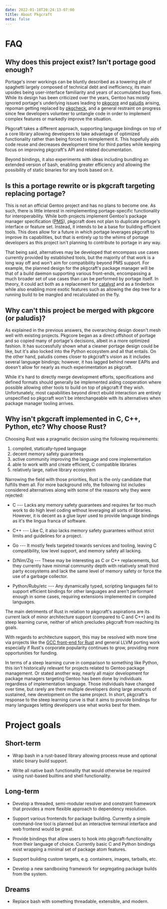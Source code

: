 ```yaml
---
date: 2022-01-18T20:24:13-07:00
title: About Pkgcraft
meta: false
---
```


# FAQ

## Why does this project exist? Isn't portage good enough?

Portage's inner workings can be bluntly described as a towering pile of
spaghetti largely composed of technical debt and inefficiency, its main upsides
being user-interface familiarity and years of accumulated bug fixes. While its
design has been criticized over the years, Gentoo has mostly ignored portage's
underlying issues leading to [pkgcore](https://github.com/pkgcore) and
[paludis](https://paludis.exherbo.org/) arising, repoman getting replaced by
[pkgcheck](https://github.com/pkgcore/pkgcheck), and a general restraint on
progress since few developers volunteer to untangle code in order to implement
complex features or markedly improve the situation.

Pkgcraft takes a different approach, supporting language bindings on top of a
core library allowing developers to take advantage of optimized functionality
rather than being forced to reimplement it. This hopefully aids code reuse and
decreases development time for third parties while keeping focus on improving
pkgcraft's API and related documentation.

Beyond bindings, it also experiments with ideas including bundling an extended
version of bash, enabling greater efficiency and allowing the possibility of
static binaries for any tools based on it.

## Is this a portage rewrite or is pkgcraft targeting replacing portage?

This is not an official Gentoo project and has no plans to become one. As such, there
is little interest in reimplementing portage-specific functionality for
interoperability. While both projects implement Gentoo's package manager
specification ([PMS](https://wiki.gentoo.org/wiki/Package_Manager_Specification)),
pkgcraft does not plan to duplicate portage's interface or feature set. Instead, it
intends to be a base for building efficient tools. This does allow for a future in
which portage leverages pkgcraft to improve its capabilities, but that is entirely up
to the whims of portage developers as this project isn't planning to contribute to
portage in any way.

That being said, alternatives may be developed that encompass use cases
currently provided by established tools, but the majority of that work is a
long way off and won't aim for compatibility beyond PMS support. For example,
the planned design for the pkgcraft's package manager will be that of a build
daemon supporting various front-ends, encompassing a much broader set of use
cases than can be performed by portage itself. In theory, it could act both as
a replacement for [catalyst](https://wiki.gentoo.org/wiki/Catalyst) and as a
tinderbox while also enabling more exotic features such as allowing the dep
tree for a running build to be mangled and recalculated on the fly.

## Why can't this project be merged with pkgcore (or paludis)?

As explained in the previous answers, the overarching design doesn't mesh well
with existing projects. Pkgcore began as a direct offshoot of portage and so
copied many of portage's decisions, albeit in a more optimized fashion. It has
successfully shown what a cleaner portage design could be like, but it's also
locked into the Python ecosystem and all that entails. On the other hand,
paludis comes closer to pkgcraft's vision as it includes several language
bindings; however, it has lagged behind newer EAPIs and doesn't allow for
nearly as much experimentation as pkgcraft.

While it's hard to directly merge development efforts, specifications and
defined formats should generally be implemented aiding cooperation where
possible allowing other tools to build on top of pkgcraft if they wish.
Unfortunately, most capabilities beyond direct ebuild interaction are entirely
unspecified so pkgcraft won't be interchangeable with its alternatives when
package manager tooling arrives.

## Why isn't pkgcraft implemented in C, C++, Python, etc? Why choose Rust?

Choosing Rust was a pragmatic decision using the following requirements:

1. compiled, statically-typed language
2. decent memory safety guarantees
3. active community improving the language and core implementation
4. able to work with and create efficient, C compatible libraries
5. relatively large, native library ecosystem

Narrowing the field with those priorities, Rust is the only candidate that
fulfills them all. For more background info, the following list includes
considered alternatives along with some of the reasons why they were rejected:

- C --- Lacks any memory safety guarantees and requires far too much work to do
  high level coding without leveraging all sorts of libraries. However, it is
  decent as a glue layer used to provide language bindings as it's the lingua
  franca of software.

- C++ --- Like C, it also lacks memory safety guarantees without strict limits
  and guidelines for a project.

- Go --- It mostly feels targeted towards services and tooling, leaving C
  compatibility, low level support, and memory safety all lacking.

- D/Nim/Zig --- These may be interesting as C or C++ replacements, but they
  currently have minimal community depth with relatively small third party
  ecosystems and lack the same level of memory safety or force the use of a
  garbage collector.

- Python/Ruby/etc --- Any dynamically typed, scripting languages fail to
  support efficient bindings for other languages and aren't performant enough
  in some cases, requiring extensions implemented in compiled languages.

The main detriments of Rust in relation to pkgcraft's aspirations are its
current lack of minor architecture support (compared to C and C++) and its
steep learning curve, neither of which precludes pkgcraft from reaching its
goals.

With regards to architecture support, this may be resolved with more time via
projects like the [GCC front-end for Rust](https://github.com/Rust-GCC/gccrs)
and general LLVM porting work especially if Rust's corporate popularity
continues to grow, providing more opportunities for funding.

In terms of a steep learning curve in comparison to something like Python, this
isn't historically relevant for projects related to Gentoo package management.
Or stated another way, nearly all major development for package managers
targeting Gentoo has been done by individuals regardless of implementation
language. Those individuals have changed over time, but rarely are there
multiple developers doing large amounts of sustained, new development on the
same project. In short, pkgcraft's response to the steep learning curve is that
it aims to provide bindings for many languages letting developers use what
works best for them.

# Project goals

## Short-term

- Wrap bash in a rust-based library allowing process reuse and optional static
  binary build support.

- Write all native bash functionality that would otherwise be required using
  rust-based builtins and shell functionality.

## Long-term

- Develop a threaded, semi-modular resolver and constraint framework that
  provides a more flexible approach to dependency resolution.

- Support various frontends for package building. Currently a simple
  command-line tool is planned but an interactive terminal interface and web
  frontend would be great.

- Provide bindings that allow users to hook into pkgcraft-functionality from
  their language of choice. Currently basic C and Python bindings exist
  wrapping a minimal set of package atom features.

- Support building custom targets, e.g. containers, images, tarballs, etc.

- Develop a new sandboxing framework for segregating package builds from the
  system.

## Dreams

- Replace bash with something threadable, extensible, and modern.
